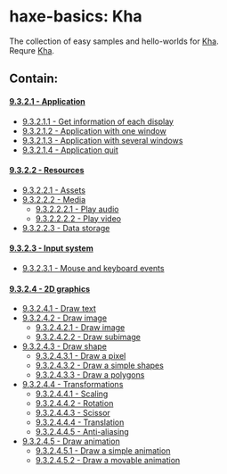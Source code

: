 haxe-basics: Kha
=========================

The collection of easy samples and hello-worlds for [Kha](http://kha.tech/).<br/>
Requre [Kha](http://kha.tech/download).

## Contain:

#### [9.3.2.1 - Application](./9.3.2.1_Application)
* [9.3.2.1.1 - Get information of each display](./9.3.2.1_Application/9.3.2.1.1_GetEachDisplayInfo)
* [9.3.2.1.2 - Application with one window](./9.3.2.1_Application/9.3.2.1.2_WndProps)
* [9.3.2.1.3 - Application with several windows](./9.3.2.1_Application/9.3.2.1.3_Multiwindow)
* [9.3.2.1.4 - Application quit](./9.3.2.1_Application/9.3.2.1.4_Quit)

#### [9.3.2.2 - Resources](./9.3.2.2_Resources)
* [9.3.2.2.1 - Assets](./9.3.2.2_Resources/9.3.2.2.1_Assets)
* [9.3.2.2.2 - Media](./9.3.2.2_Resources/9.3.2.2.2_Media)
  * [9.3.2.2.2.1 - Play audio](./9.3.2.2_Resources/9.3.2.2.2_Media/9.3.2.2.2.1_Audio)
  * [9.3.2.2.2.2 - Play video](./9.3.2.2_Resources/9.3.2.2.2_Media/9.3.2.2.2.2_Video)
* [9.3.2.2.3 - Data storage](./9.3.2.2_Resources/9.3.2.2.3_DataStorage)

#### [9.3.2.3 - Input system](./9.3.2.3_InputSystem)
* [9.3.2.3.1 - Mouse and keyboard events](./9.3.2.3_InputSystem/9.3.2.3.1_MouseAndKeyboardEvents)

#### [9.3.2.4 - 2D graphics](./9.3.2.4_2D)
* [9.3.2.4.1 - Draw text](./9.3.2.4_2D/9.3.2.4.1_DrawText)
* [9.3.2.4.2 - Draw image](./9.3.2.4_2D/9.3.2.4.2_DrawImage)
  * [9.3.2.4.2.1 - Draw image](./9.3.2.4_2D/9.3.2.4.2_DrawImage/9.3.2.4.2.1_Image)
  * [9.3.2.4.2.2 - Draw subimage](./9.3.2.4_2D/9.3.2.4.2_DrawImage/9.3.2.4.2.2_Subimage)
* [9.3.2.4.3 - Draw shape](./9.3.2.4_2D/9.3.2.4.3_DrawShape)
  * [9.3.2.4.3.1 - Draw a pixel](./9.3.2.4_2D/9.3.2.4.3_DrawShape/9.3.2.4.3.1_DrawPixel)
  * [9.3.2.4.3.2 - Draw a simple shapes](./9.3.2.4_2D/9.3.2.4.3_DrawShape/9.3.2.4.3.2_DrawSimpleShapes)
  * [9.3.2.4.3.3 - Draw a polygons](./9.3.2.4_2D/9.3.2.4.3_DrawShape/9.3.2.4.3.3_DrawPlygons)
* [9.3.2.4.4 - Transformations](./9.3.2.4_2D/9.3.2.4.4_Transformations)
  * [9.3.2.4.4.1 - Scaling](./9.3.2.4_2D/9.3.2.4.4_Transformations/9.3.2.4.4.1_Scaling)
  * [9.3.2.4.4.2 - Rotation](./9.3.2.4_2D/9.3.2.4.4_Transformations/9.3.2.4.4.2_Rotation)
  * [9.3.2.4.4.3 - Scissor](./9.3.2.4_2D/9.3.2.4.4_Transformations/9.3.2.4.4.3_Scissor)
  * [9.3.2.4.4.4 - Translation](./9.3.2.4_2D/9.3.2.4.4_Transformations/9.3.2.4.4.4_Translation)
  * [9.3.2.4.4.5 - Anti-aliasing](./9.3.2.4_2D/9.3.2.4.4_Transformations/9.3.2.4.4.5_AntiAliasing)
* [9.3.2.4.5 - Draw animation](./9.3.2.4_2D/9.3.2.4.3_DrawShape)
  * [9.3.2.4.5.1 - Draw a simple animation](./9.3.2.4_2D/9.3.2.4.5_DrawAnimation/9.3.2.4.5.1_SimpleAnimation)
  * [9.3.2.4.5.2 - Draw a movable animation](./9.3.2.4_2D/9.3.2.4.5_DrawAnimation/9.3.2.4.5.2_MovableAnimation)
